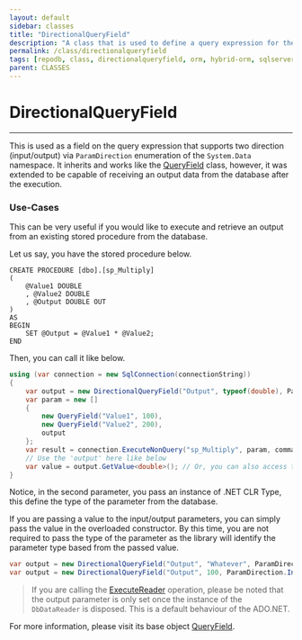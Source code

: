 ```yaml
---
layout: default
sidebar: classes
title: "DirectionalQueryField"
description: "A class that is used to define a query expression for the SQL statement that is bi-directional."
permalink: /class/directionalqueryfield
tags: [repodb, class, directionalqueryfield, orm, hybrid-orm, sqlserver, sqlite, mysql, postgresql]
parent: CLASSES
---
```


# DirectionalQueryField

---

This is used as a field on the query expression that supports two direction (input/output) via `ParamDirection` enumeration of the `System.Data` namespace. It inherits and works like the [QueryField](/class/queryfield) class, however, it was extended to be capable of receiving an output data from the database after the execution.

### Use-Cases

This can be very useful if you would like to execute and retrieve an output from an existing stored procedure from the database.

Let us say, you have the stored procedure below.

```
CREATE PROCEDURE [dbo].[sp_Multiply]
(
    @Value1 DOUBLE
    , @Value2 DOUBLE
    , @Output DOUBLE OUT
)
AS
BEGIN
    SET @Output = @Value1 * @Value2;
END
```

Then, you can call it like below.

```csharp
using (var connection = new SqlConnection(connectionString))
{
    var output = new DirectionalQueryField("Output", typeof(double), ParamDirection.Output);
    var param = new []
    {
        new QueryField("Value1", 100),
        new QueryField("Value2", 200),
        output
    };
    var result = connection.ExecuteNonQuery("sp_Multiply", param, commandType: CommandType.StoredProcedure);
    // Use the 'output' here like below
    var value = output.GetValue<double>(); // Or, you can also access the parameter itself like `output.Parameter.Value`
}
```

Notice, in the second parameter, you pass an instance of .NET CLR Type, this define the type of the parameter from the database.

If you are passing a value to the input/output parameters, you can simply pass the value in the overloaded constructor. By this time, you are not required to pass the type of the parameter as the library will identify the parameter type based from the passed value.

```csharp
var output = new DirectionalQueryField("Output", "Whatever", ParamDirection.InputOutput); // Type is TEXT
var output = new DirectionalQueryField("Output", 100, ParamDirection.InputOutput); // Type is INT
```

> If you are calling the [ExecuteReader](/operation/executereader) operation, please be noted that the output parameter is only set once the instance of the `DbDataReader` is disposed. This is a default behaviour of the ADO.NET.

For more information, please visit its base object [QueryField](/class/queryfield).
